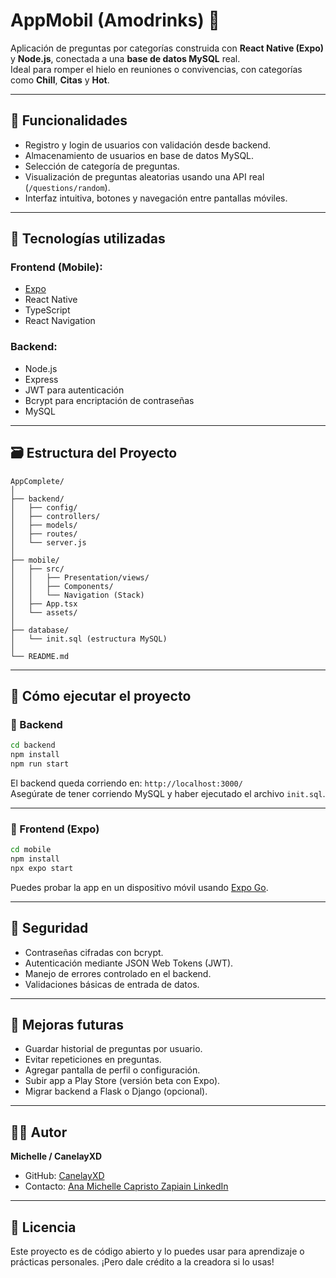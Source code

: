 
# AppMobil (Amodrinks) 🎯

Aplicación de preguntas por categorías construida con **React Native (Expo)** y **Node.js**, conectada a una **base de datos MySQL** real.  
Ideal para romper el hielo en reuniones o convivencias, con categorías como **Chill**, **Citas** y **Hot**.

---

## 📲 Funcionalidades

- Registro y login de usuarios con validación desde backend.
- Almacenamiento de usuarios en base de datos MySQL.
- Selección de categoría de preguntas.
- Visualización de preguntas aleatorias usando una API real (`/questions/random`).
- Interfaz intuitiva, botones y navegación entre pantallas móviles.

---

## 🧱 Tecnologías utilizadas

### Frontend (Mobile):
- [Expo](https://expo.dev/)
- React Native
- TypeScript
- React Navigation

### Backend:
- Node.js
- Express
- JWT para autenticación
- Bcrypt para encriptación de contraseñas
- MySQL

---

## 🗃️ Estructura del Proyecto

```
AppComplete/
│
├── backend/
│   ├── config/
│   ├── controllers/
│   ├── models/
│   ├── routes/
│   └── server.js
│
├── mobile/
│   ├── src/
│   │   ├── Presentation/views/
│   │   ├── Components/
│   │   └── Navigation (Stack)
│   ├── App.tsx
│   └── assets/
│
├── database/
│   └── init.sql (estructura MySQL)
│
└── README.md
```

---

## 🚀 Cómo ejecutar el proyecto

### 🔹 Backend

```bash
cd backend
npm install
npm run start
```

El backend queda corriendo en: `http://localhost:3000/`  
Asegúrate de tener corriendo MySQL y haber ejecutado el archivo `init.sql`.

---

### 🔹 Frontend (Expo)

```bash
cd mobile
npm install
npx expo start
```

Puedes probar la app en un dispositivo móvil usando [Expo Go](https://expo.dev/client).

---

## 🔐 Seguridad

- Contraseñas cifradas con bcrypt.
- Autenticación mediante JSON Web Tokens (JWT).
- Manejo de errores controlado en el backend.
- Validaciones básicas de entrada de datos.

---

## 📌 Mejoras futuras

- Guardar historial de preguntas por usuario.
- Evitar repeticiones en preguntas.
- Agregar pantalla de perfil o configuración.
- Subir app a Play Store (versión beta con Expo).
- Migrar backend a Flask o Django (opcional).

---

## 🙋‍♀️ Autor

**Michelle / CanelayXD**

- GitHub: [CanelayXD](https://github.com/CanelayXD)
- Contacto: [Ana Michelle Capristo Zapiain LinkedIn](www.linkedin.com/in/ana-michelle-capristo-zapiain-1a67572ba)

---

## 🏁 Licencia

Este proyecto es de código abierto y lo puedes usar para aprendizaje o prácticas personales. ¡Pero dale crédito a la creadora si lo usas!
